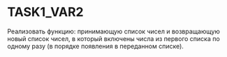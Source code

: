 # TASK1_VAR2
Реализовать функцию: принимающую список чисел и возвращающую новый список чисел, в который включены числа из первого списка по одному разу (в порядке появления в переданном списке).
